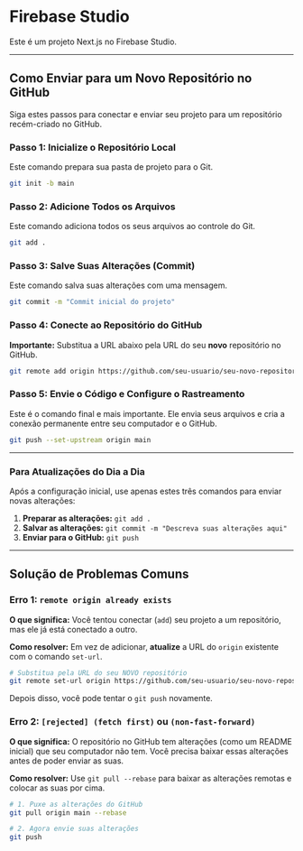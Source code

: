 # Firebase Studio

Este é um projeto Next.js no Firebase Studio.

---

## Como Enviar para um **Novo** Repositório no GitHub

Siga estes passos para conectar e enviar seu projeto para um repositório recém-criado no GitHub.

### Passo 1: Inicialize o Repositório Local
Este comando prepara sua pasta de projeto para o Git.
```bash
git init -b main
```

### Passo 2: Adicione Todos os Arquivos
Este comando adiciona todos os seus arquivos ao controle do Git.
```bash
git add .
```

### Passo 3: Salve Suas Alterações (Commit)
Este comando salva suas alterações com uma mensagem.
```bash
git commit -m "Commit inicial do projeto"
```

### Passo 4: Conecte ao Repositório do GitHub
**Importante:** Substitua a URL abaixo pela URL do seu **novo** repositório no GitHub.
```bash
git remote add origin https://github.com/seu-usuario/seu-novo-repositorio.git
```

### Passo 5: Envie o Código e Configure o Rastreamento
Este é o comando final e mais importante. Ele envia seus arquivos e cria a conexão permanente entre seu computador e o GitHub.
```bash
git push --set-upstream origin main
```
---

### Para Atualizações do Dia a Dia

Após a configuração inicial, use apenas estes três comandos para enviar novas alterações:

1.  **Preparar as alterações:** `git add .`
2.  **Salvar as alterações:** `git commit -m "Descreva suas alterações aqui"`
3.  **Enviar para o GitHub:** `git push`

---

## Solução de Problemas Comuns

### Erro 1: `remote origin already exists`

**O que significa:** Você tentou conectar (`add`) seu projeto a um repositório, mas ele já está conectado a outro.

**Como resolver:** Em vez de adicionar, **atualize** a URL do `origin` existente com o comando `set-url`.

```bash
# Substitua pela URL do seu NOVO repositório
git remote set-url origin https://github.com/seu-usuario/seu-novo-repositorio.git
```
Depois disso, você pode tentar o `git push` novamente.

### Erro 2: `[rejected] (fetch first)` ou `(non-fast-forward)`

**O que significa:** O repositório no GitHub tem alterações (como um README inicial) que seu computador não tem. Você precisa baixar essas alterações antes de poder enviar as suas.

**Como resolver:** Use `git pull --rebase` para baixar as alterações remotas e colocar as suas por cima.

```bash
# 1. Puxe as alterações do GitHub
git pull origin main --rebase

# 2. Agora envie suas alterações
git push
```